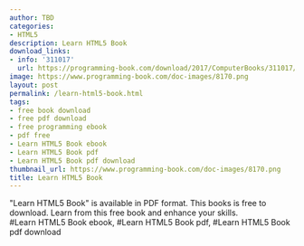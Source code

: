 ```yaml
---
author: TBD
categories:
- HTML5
description: Learn HTML5 Book
download_links:
- info: '311017'
  url: https://programming-book.com/download/2017/ComputerBooks/311017/Learn HTML5.pdf
image: https://www.programming-book.com/doc-images/8170.png
layout: post
permalink: /learn-html5-book.html
tags:
- free book download
- free pdf download
- free programming ebook
- pdf free
- Learn HTML5 Book ebook
- Learn HTML5 Book pdf
- Learn HTML5 Book pdf download
thumbnail_url: https://www.programming-book.com/doc-images/8170.png
title: Learn HTML5 Book
---
```


 
<div class="item-desc text-justify">
  "Learn HTML5 Book" is available in PDF format. This books is free to download. Learn from this free book and enhance your skills.
  <br>
  #Learn HTML5 Book ebook, #Learn HTML5 Book pdf, #Learn HTML5 Book pdf download
</div>